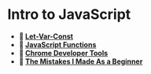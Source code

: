 # Intro to JavaScript

* **📖 [Let-Var-Const](https://codeworksacademy.com/fs-student-guide/resources/wk2/01-Let-Var-Const)**
* **📖 [JavaScript Functions](https://codeworksacademy.com/fs-student-guide/resources/wk2/02-Functions)**
* **📖 [Chrome Developer Tools](https://codeworksacademy.com/fs-student-guide/resources/wk2/03-Chrome-Dev-Tools)**
* **📖 [The Mistakes I Made As a Beginner](https://codeworksacademy.com/fs-student-guide/resources/wk2/06-Coding-Mistakes)**
